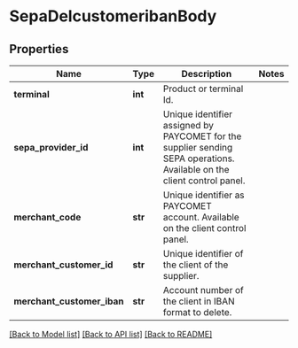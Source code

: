 # SepaDelcustomeribanBody

## Properties
Name | Type | Description | Notes
------------ | ------------- | ------------- | -------------
**terminal** | **int** | Product or terminal Id. | 
**sepa_provider_id** | **int** | Unique identifier assigned by PAYCOMET for the supplier sending SEPA operations. Available on the client control panel. | 
**merchant_code** | **str** | Unique identifier as PAYCOMET account. Available on the client control panel. | 
**merchant_customer_id** | **str** | Unique identifier of the client of the supplier. | 
**merchant_customer_iban** | **str** | Account number of the client in IBAN format to delete. | 

[[Back to Model list]](../README.md#documentation-for-models) [[Back to API list]](../README.md#documentation-for-api-endpoints) [[Back to README]](../README.md)

